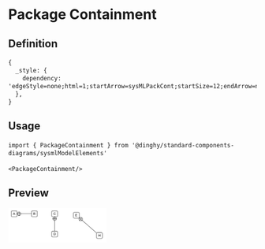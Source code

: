 # Package Containment

## Definition

```
{
  _style: { 
    dependency: 'edgeStyle=none;html=1;startArrow=sysMLPackCont;startSize=12;endArrow=none;',
  },
}
```

## Usage

```
import { PackageContainment } from '@dinghy/standard-components-diagrams/sysmlModelElements'

<PackageContainment/>
```

## Preview

<img src="./package-containment.png" width="200"/>
